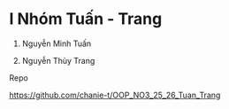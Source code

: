 # I Nhóm Tuấn - Trang

1. Nguyễn Minh Tuấn

2. Nguyễn Thùy Trang 

Repo

https://github.com/chanie-t/OOP_NO3_25_26_Tuan_Trang

